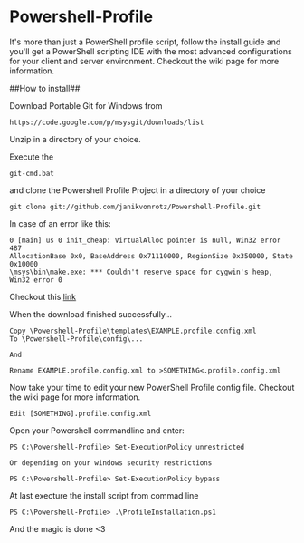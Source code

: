 Powershell-Profile
==================

It's more than just a PowerShell profile script, follow the install guide and you'll get a PowerShell scripting IDE with the most advanced configurations for your client and server environment.
Checkout the wiki page for more information.

##How to install##

Download Portable Git for Windows from

	https://code.google.com/p/msysgit/downloads/list
	
Unzip in a directory of your choice.

Execute the 

	git-cmd.bat 
	
and clone the Powershell Profile Project in a directory of your choice

	git clone git://github.com/janikvonrotz/Powershell-Profile.git

In case of an error like this:

	0 [main] us 0 init_cheap: VirtualAlloc pointer is null, Win32 error 487
	AllocationBase 0x0, BaseAddress 0x71110000, RegionSize 0x350000, State 0x10000
	\msys\bin\make.exe: *** Couldn't reserve space for cygwin's heap, Win32 error 0

Checkout this [link](http://support.code-red-tech.com/CodeRedWiki/VirtualAllocPointerNull)

When the download finished successfully...

	Copy \Powershell-Profile\templates\EXAMPLE.profile.config.xml
	To \Powershell-Profile\config\... 
	
	And 
	
	Rename EXAMPLE.profile.config.xml to >SOMETHING<.profile.config.xml

Now take your time to edit your new PowerShell Profile config file.
Checkout the wiki page for more information.

	Edit [SOMETHING].profile.config.xml
	
Open your Powershell commandline and enter:

	PS C:\Powershell-Profile> Set-ExecutionPolicy unrestricted
	
	Or depending on your windows security restrictions
	
	PS C:\Powershell-Profile> Set-ExecutionPolicy bypass

At last execture the install script from commad line

	PS C:\Powershell-Profile> .\ProfileInstallation.ps1

And the magic is done <3


	
